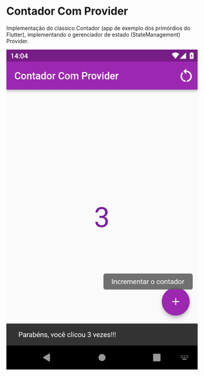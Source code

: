 # Contador Com Provider

Implementação do clássico Contador (app de exemplo dos primórdios do Flutter), implementando o gerenciador de estado
(StateManagement) Provider.

<img src="counter_provider/_screenshot.jpg" width="512">
